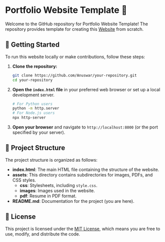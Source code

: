 # Portfolio Website Template 🚀

Welcome to the GitHub repository for Portfolio Website Template! The repository provides template for creating this [Website](https://anuswarrrao.netlify.app) from scratch.

## 🚀 Getting Started

To run this website locally or make contributions, follow these steps:

1. **Clone the repository:**
    ```bash
    git clone https://github.com/Anuswar/your-repository.git
    cd your-repository
    ```

2. **Open the `index.html` file** in your preferred web browser or set up a local development server.
    ```bash
    # For Python users
    python -m http.server
    # For Node.js users
    npx http-server
    ```
3. **Open your browser** and navigate to `http://localhost:8000` (or the port specified by your server).

## 📂 Project Structure

The project structure is organized as follows:

- **index.html**: The main HTML file containing the structure of the website.
- **assets**: This directory contains subdirectories for images, PDFs, and CSS styles.
  - **css**: Stylesheets, including `style.css`.
  - **images**: Images used in the website.
  - **pdf**: Resume in PDF format.
- **README.md**: Documentation for the project (you are here).

## 📄 License

This project is licensed under the [MIT License](LICENSE.md), which means you are free to use, modify, and distribute the code.

